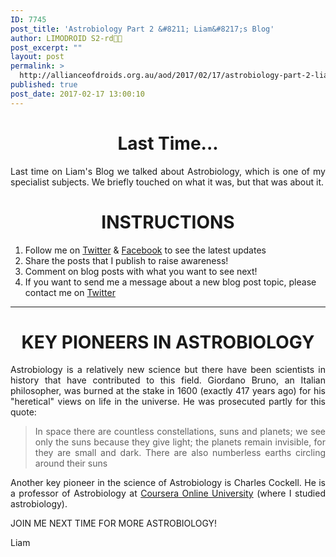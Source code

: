 ```yaml
---
ID: 7745
post_title: 'Astrobiology Part 2 &#8211; Liam&#8217;s Blog'
author: LIMODROID S2-rd🔭🔬
post_excerpt: ""
layout: post
permalink: >
  http://allianceofdroids.org.au/aod/2017/02/17/astrobiology-part-2-liams-blog/
published: true
post_date: 2017-02-17 13:00:10
---
```

<h1 style="text-align: center;">Last Time...</h1>
<p style="text-align: justify;">Last time on Liam's Blog we talked about Astrobiology, which is one of my specialist subjects. We briefly touched on what it was, but that was about it.</p>

<h1 style="text-align: center;">INSTRUCTIONS</h1>
<ol>
	<li>Follow me on <a href="https://twitter.com/Droidology_AoD/" target="_blank">Twitter</a> &amp; <a href="https://fb.me/DroidsAllianceBlog" target="_blank">Facebook</a> to see the latest updates</li>
	<li>Share the posts that I publish to raise awareness!</li>
	<li>Comment on blog posts with what you want to see next!</li>
	<li>If you want to send me a message about a new blog post topic, please contact me on <a href="https://twitter.com/Droidology_AoD" target="_blank">Twitter</a></li>
</ol>

<hr />

<h1 style="text-align: center;">KEY PIONEERS IN ASTROBIOLOGY</h1>
<p style="text-align: justify;">Astrobiology is a relatively new science but there have been scientists in history that have contributed to this field. Giordano Bruno, an Italian philosopher, was burned at the stake in 1600 (exactly 417 years ago) for his "heretical" views on life in the universe. He was prosecuted partly for this quote:</p>

<blockquote>
<p style="text-align: justify;">In space there are countless constellations, suns and planets; we see only the suns because they give light; the planets remain invisible, for they are small and dark. There are also numberless earths circling around their suns</p>
</blockquote>
<p style="text-align: justify;">Another key pioneer in the science of Astrobiology is Charles Cockell. He is a professor of Astrobiology at <a href="https://coursera.org" target="_blank">Coursera Online University</a> (where I studied astrobiology).</p>
<p style="text-align: justify;">JOIN ME NEXT TIME FOR MORE ASTROBIOLOGY!</p>
<p style="text-align: justify;">Liam</p>